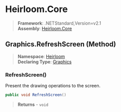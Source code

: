# Heirloom.Core

> **Framework**: .NETStandard,Version=v2.1  
> **Assembly**: [Heirloom.Core][0]

## Graphics.RefreshScreen (Method)

> **Namespace**: [Heirloom][0]  
> **Declaring Type**: [Graphics][1]

### RefreshScreen()

Present the drawing operations to the screen.

```cs
public void RefreshScreen()
```

> **Returns** - `void`

[0]: ../../../Heirloom.Core.md
[1]: ../Graphics.md

